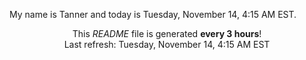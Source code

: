 My name is Tanner and today is Tuesday, November 14, 4:15 AM EST.

<p align="center">This <i>README</i> file is generated <b>every 3 hours</b>!</br>Last refresh: Tuesday, November 14, 4:15 AM EST<br /></p>
